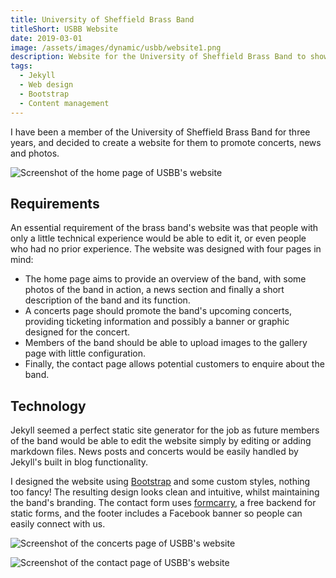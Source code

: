 ```yaml
---
title: University of Sheffield Brass Band
titleShort: USBB Website
date: 2019-03-01
image: /assets/images/dynamic/usbb/website1.png
description: Website for the University of Sheffield Brass Band to showcase concerts, news and photos. Uses Jekyll for easy content management
tags:
  - Jekyll
  - Web design
  - Bootstrap
  - Content management
---
```


I have been a member of the University of Sheffield Brass Band for three years, and decided to create a website for them to promote concerts, news and photos.

![Screenshot of the home page of USBB's website](/assets/images/dynamic/usbb/website2.png)

## Requirements

An essential requirement of the brass band's website was that people with only a little technical experience would be able to edit it, or even people who had no prior experience. The website was designed with four pages in mind:

- The home page aims to provide an overview of the band, with some photos of the band in action, a news section and finally a short description of the band and its function.
- A concerts page should promote the band's upcoming concerts, providing ticketing information and possibly a banner or graphic designed for the concert.
- Members of the band should be able to upload images to the gallery page with little configuration.
- Finally, the contact page allows potential customers to enquire about the band.

## Technology

Jekyll seemed a perfect static site generator for the job as future members of the band would be able to edit the website simply by editing or adding markdown files. News posts and concerts would be easily handled by Jekyll's built in blog functionality.

I designed the website using [Bootstrap](https://getbootstrap.com) and some custom styles, nothing too fancy! The resulting design looks clean and intuitive, whilst maintaining the band's branding. The contact form uses [formcarry](https://formcarry.com), a free backend for static forms, and the footer includes a Facebook banner so people can easily connect with us.

![Screenshot of the concerts page of USBB's website](/assets/images/dynamic/usbb/website3.png)

![Screenshot of the contact page of USBB's website](/assets/images/dynamic/usbb/website4.png)
